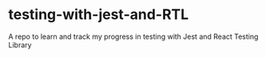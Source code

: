 # testing-with-jest-and-RTL

A repo to learn and track my progress in testing with Jest and React Testing Library
